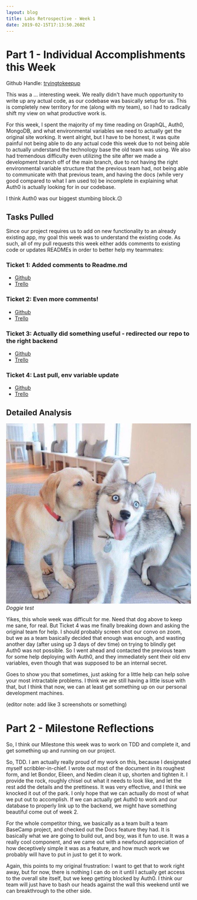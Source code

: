 ```yaml
---
layout: blog
title: Labs Retrospective - Week 1
date: 2019-02-15T17:13:50.260Z
---
```


# Part 1 - Individual Accomplishments this Week

Github Handle: [tryingtokeepup](https://github.com/tryingtokeepup)

This was a ... interesting week. We really didn't have much opportunity to write up any actual code, as our codebase was basically setup for us. This is completely new territory for me (along with my team), so I had to radically shift my view on what productive work is.

For this week, I spent the majority of my time reading on GraphQL, Auth0, MongoDB, and what environmental variables we need to actually get the original site working. It went alright, but I have to be honest, it was quite painful not being able to do any actual code this week due to not being able to actually understand the technology base the old team was using. We also had tremendous difficulty even utilizing the site after we made a development branch off of the main branch, due to not having the right environmental variable structure that the previous team had, not being able to communicate with that previous team, and having the docs (while very good compared to what I am used to) be incomplete in explaining what Auth0 is actually looking for in our codebase.

I think Auth0 was our biggest stumbing block.😕

## Tasks Pulled

Since our project requires us to add on new functionality to an already existing app, my goal this week was to understand the existing code. As such, all of my pull requests this week either adds comments to existing code or updates READMEs in order to better help my teammates:

### Ticket 1: Added comments to Readme.md

- [Github](https://github.com/Lambda-School-Labs/labs-team-home/pull/247)
- [Trello](https://trello.com/c/oyd8ltxC/37-add-comments-to-readme)

### Ticket 2: Even more comments!

- [Github](https://github.com/Lambda-School-Labs/labs-team-home/pull/247)
- [Trello](https://trello.com/c/oyd8ltxC/37-add-comments-to-readme)

### Ticket 3: Actually did something useful - redirected our repo to the right backend

- [Github](https://github.com/Lambda-School-Labs/labs-team-home/pull/248)
- [Trello](https://trello.com/c/jTXWoQ2d/17-learn-graphql-apollo-prisma-kai)

### Ticket 4: Last pull, env variable update

- [Github](https://github.com/Lambda-School-Labs/labs-team-home/pull/271)
- [Trello](https://trello.com/c/jTXWoQ2d/17-learn-graphql-apollo-prisma-kai)

## Detailed Analysis

![Cute dog](content/assets/doggie_2.jpg) _Doggie test_

Yikes, this whole week was difficult for me. Need that dog above to keep me sane, for real. But Ticket 4 was me finally breaking down and asking the original team for help. I should probably screen shot our convo on zoom, but we as a team basically decided that enough was enough, and wasting another day (after using up 3 days of dev time) on trying to blindly get Auth0 was not possible. So I went ahead and contacted the previous team for some help deploying with Auth0, and they immediately sent their old env variables, even though that was supposed to be an internal secret.

Goes to show you that sometimes, just asking for a little help can help solve your most intractable problems. I think we are still having a little issue with that, but I think that now, we can at least get something up on our personal development machines.

(editor note: add like 3 screenshots or something)

# Part 2 - Milestone Reflections

So, I think our Milestone this week was to work on TDD and complete it, and get something up and running on our project.

So, TDD. I am actually really proud of my work on this, because I designated myself scribbler-in-chief. I wrote out most of the document in its roughest form, and let Bondor, Elieen, and Nedim clean it up, shorten and tighten it. I provide the rock, roughly chisel out what it needs to look like, and let the rest add the details and the prettiness. It was very effective, and I think we knocked it out of the park. I only hope that we can actually do most of what we put out to accomplish. If we can actually get Auth0 to work and our database to properly link up to the backend, we might have something beautiful come out of week 2.

For the whole competitor thing, we basically as a team built a team BaseCamp project, and checked out the Docs feature they had. It is basically what we are going to build out, and boy, was it fun to use. It was a really cool component, and we came out with a newfound appreciation of how deceptively simple it was as a feature, and how much work we probably will have to put in just to get it to work.

Again, this points to my original frustration: I want to get that to work right away, but for now, there is nothing I can do on it until I actually get access to the overall site itself, but we keep getting blocked by Auth0. I think our team will just have to bash our heads against the wall this weekend until we can breakthrough to the other side.

